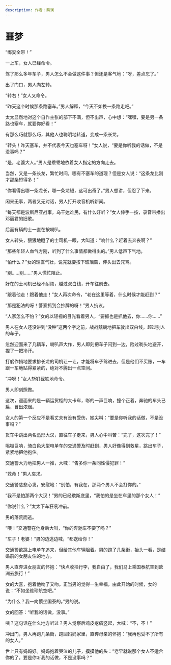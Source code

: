 ```yaml
---
description: 作者：蔡澜
---
```


# 噩梦

“绑安全带！”

一上车，女人已经命令。

驾了那么多年车子，男人怎么不会做这件事？但还是客气地：“呀，差点忘了。”

出了门口，男人向左转。

“转右！”女人又命令。

“昨天这个时候那条路塞车。”男人解释，“今天不如换一条路走吧。”

太太显然地对这个自作主张的部下不满，但不出声，心中想：“嘿嘿，要是另一条路也塞车，就要你好看！”

有那么巧就那么巧，其他人也聪明地转道，变成一条长龙。

“转头！昨天塞车，并不代表今天也塞车呀！”女人说，“要是你听我的话做，不是没事吗？”

“是，老婆大人。”男人是乖乖地依着女人指定的方向走去。

当然，又是一条长龙，繁忙时间，哪有不塞车的道理？但是女人说：“这条龙比刚才那条短得多！”

“你看得出哪一条龙长，哪一条龙短，这可出奇了。”男人想讲，但忍了下来。

闲来无事，两者又无对话，男人打开收音机听新闻。

“每天都是波斯尼亚战事，乌干达难民，有什么好听？”女人伸手一按，录音带播出邓丽君的旧歌。

后面有辆的士一直在按喇叭。

女人转头，狠狠地瞪了的士司机一眼，大叫道：“响什么？赶着去奔丧啊？”

“那些年轻人血气方刚，听到了什么事情都做得出的。”男人低声下气地。

“怕什么？”女的理直气壮，说完就要按下玻璃窗，伸头出去咒骂。

“别……别……”男人慌忙阻止。

好在的士司机已经不耐烦，越过双白线，开车往前去。

“跟着他走！跟着他走！”女人再次命令，“老在这里等着，什么时候才能赶到？”

“那是犯法的呀！警察抓到会抄牌的呀！”男人抗议。

“人家怎么不怕？”女的以轻视的目光看着男人，“要抓也是抓他去，你……你……”

男人在女人还没讲到“没种”这两个字之前，战战兢兢地把车驶出双白线，超过别人的车子。

忽然迎面来了几辆车，喇叭声大作，男人即刻把车子闪到一边，险过剃头地避开，捏了一把冷汗。

打躬作揖地要求排长龙的司机让一让，才能将车子驾进去，但是他们不买账，一车跟一车地贴得紧紧的，绝对不腾出一点空间。

“冲呀！”女人斩钉截铁地命令。

男人即刻照做。

这次，迎面来的是一辆运货柜的大卡车，嘭的一声巨响，撞个正着，奔驰的车头已扁，冒出浓烟。

女人的第一个反应不是看丈夫有没有受伤，她尖叫：“要是你听我的话做，不是没事吗？”

货车中跳出两名彪形大汉，直往车子走来，男人心中叫苦：“完了，这次完了！”

嗡嗡巨响，骑白色大型电单车的交通警及时赶到，男人好像得到救星，跳出车子，紧紧地把他抱住。

交通警大力地把男人一推，大喊：“告多你一条同性侵犯罪！”

“救命！”男人哀求。

交通警慈悲心发，安慰地：“别怕，有我在，那两个男人不会打你的。”

“我不是怕那两个大汉！”男的已经歇斯底里，“我怕的是坐在车里的那个女人！”

“你说什么？”太太下车狂吼冲前。

男的落荒而逃。

“喂！”交通警在他身后大叫，“你的奔驰车不要了吗？”

“车子！老婆！”男的边逃边喊，“都送给你！”

交通警欲跳上电单车追来，但给其他车辆阻着。男的跑了几条街，抬头一看，是结婚前的女朋友住的地方。

男人直奔进女朋友的怀抱：“快点收拾行李，我自由了，我们马上乘国泰航空到欧洲去旅行！”

女的大喜，抱着他吻了又吻。正当男的觉得一生幸福，由此开始的时候，女的说：“不如坐维珍航空吧。”

“为什么？我一向惯坐国泰的。”男的说。

女的回答：“听我的话做，没事。”

咦？这句话在什么地方听过？男人觉察后鸡皮疙瘩竖起，大喊：“不，不！”

冲出门，男人再跑几条街，跑回妈妈家里，直奔母亲的怀抱：“我再也受不了所有的女人。”

世上只有妈妈好。妈妈抱着哭泣的儿子，摸摸他的头：“老早就说那个女人不适合你的了。要是你听我的话做，不是没事吗？”
